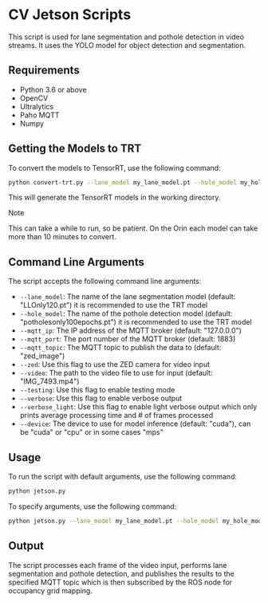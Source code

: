 # CV Jetson Scripts

This script is used for lane segmentation and pothole detection in video streams. It uses the YOLO model for object detection and segmentation.

## Requirements

- Python 3.6 or above
- OpenCV
- Ultralytics
- Paho MQTT
- Numpy

## Getting the Models to TRT

To convert the models to TensorRT, use the following command:

```bash
python convert-trt.py --lane_model my_lane_model.pt --hole_model my_hole_model.pt
```

This will generate the TensorRT models in the working directory.

> [!NOTE]  
> This can take a while to run, so be patient. On the Orin each model can take more than 10 minutes to convert.



## Command Line Arguments

The script accepts the following command line arguments:

- `--lane_model`: The name of the lane segmentation model (default: "LLOnly120.pt") it is recommended to use the TRT model
- `--hole_model`: The name of the pothole detection model (default: "potholesonly100epochs.pt") it is recommended to use the TRT model
- `--mqtt_ip`: The IP address of the MQTT broker (default: "127.0.0.0")
- `--mqtt_port`: The port number of the MQTT broker (default: 1883)
- `--mqtt_topic`: The MQTT topic to publish the data to (default: "zed_image")
- `--zed`: Use this flag to use the ZED camera for video input
- `--video`: The path to the video file to use for input (default: "IMG_7493.mp4")
- `--testing`: Use this flag to enable testing mode
- `--verbose`: Use this flag to enable verbose output
- `--verbose_light`: Use this flag to enable light verbose output which only prints average processing time and # of frames processed
- `--device`: The device to use for model inference (default: "cuda"), can be "cuda" or "cpu" or in some cases "mps"

## Usage

To run the script with default arguments, use the following command:

```bash
python jetson.py
```

To specify arguments, use the following command:

```bash
python jetson.py --lane_model my_lane_model.pt --hole_model my_hole_model.pt --mqtt_ip 127.0.0.0 --mqtt_port 1884 --mqtt_topic my_topic --video my_video.mp4
```

## Output

The script processes each frame of the video input, performs lane segmentation and pothole detection, and publishes the results to the specified MQTT topic which is then subscribed by the ROS node for occupancy grid mapping.